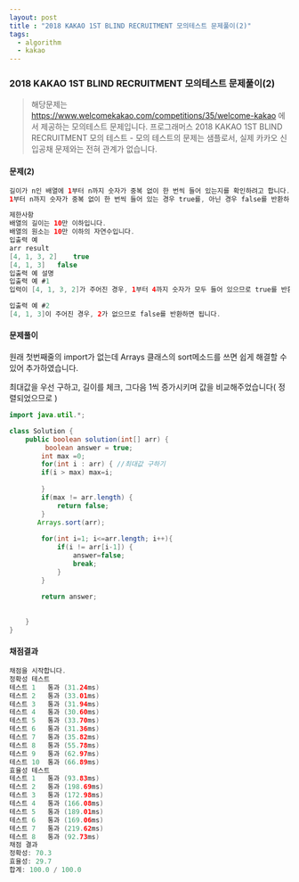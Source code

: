 ```yaml
---
layout: post
title : "2018 KAKAO 1ST BLIND RECRUITMENT 모의테스트 문제풀이(2)"
tags: 
  - algorithm
  - kakao
---
```


### 2018 KAKAO 1ST BLIND RECRUITMENT 모의테스트 문제풀이(2)

> 해당문제는 https://www.welcomekakao.com/competitions/35/welcome-kakao 에서 제공하는 모의테스트 문제입니다. 
프로그래머스 2018 KAKAO 1ST BLIND RECRUITMENT 모의 테스트 - 모의 테스트의 문제는 샘플로서, 실제 카카오 신입공채 문제와는 전혀 관계가 없습니다.

#### 문제(2)
```java
길이가 n인 배열에 1부터 n까지 숫자가 중복 없이 한 번씩 들어 있는지를 확인하려고 합니다.
1부터 n까지 숫자가 중복 없이 한 번씩 들어 있는 경우 true를, 아닌 경우 false를 반환하도록 함수 solution을 완성해주세요.

제한사항
배열의 길이는 10만 이하입니다.
배열의 원소는 10만 이하의 자연수입니다.
입출력 예
arr	result
[4, 1, 3, 2]	true
[4, 1, 3]	false
입출력 예 설명
입출력 예 #1
입력이 [4, 1, 3, 2]가 주어진 경우, 1부터 4까지 숫자가 모두 들어 있으므로 true를 반환하면 됩니다.

입출력 예 #2
[4, 1, 3]이 주어진 경우, 2가 없으므로 false를 반환하면 됩니다.

```


#### 문제풀이

원래 첫번째줄의 import가 없는데 Arrays 클래스의 sort메소드를 쓰면 쉽게 해결할 수 있어 추가하였습니다.

최대값을 우선 구하고, 길이를 체크, 그다음 1씩 증가시키며 값을 비교해주었습니다( 정렬되었으므로 )

```java
import java.util.*;

class Solution {
    public boolean solution(int[] arr) {
         boolean answer = true;
        int max =0;
        for(int i : arr) { //최대값 구하기
        if(i > max) max=i;
          
        }
        if(max != arr.length) {
            return false;
        }
       Arrays.sort(arr);
      
        for(int i=1; i<=arr.length; i++){
            if(i != arr[i-1]) {
                answer=false;
                break;
            }
        }
              
        return answer;
        
        
    }
}

```

#### 채점결과
```java
채점을 시작합니다.
정확성 테스트
테스트 1	통과 (31.24ms)
테스트 2	통과 (33.01ms)
테스트 3	통과 (31.94ms)
테스트 4	통과 (30.60ms)
테스트 5	통과 (33.70ms)
테스트 6	통과 (31.36ms)
테스트 7	통과 (35.82ms)
테스트 8	통과 (55.78ms)
테스트 9	통과 (62.97ms)
테스트 10	통과 (66.89ms)
효율성 테스트
테스트 1	통과 (93.83ms)
테스트 2	통과 (198.69ms)
테스트 3	통과 (172.98ms)
테스트 4	통과 (166.08ms)
테스트 5	통과 (189.01ms)
테스트 6	통과 (169.06ms)
테스트 7	통과 (219.62ms)
테스트 8	통과 (92.73ms)
채점 결과
정확성: 70.3
효율성: 29.7
합계: 100.0 / 100.0

```